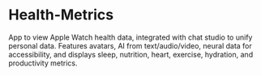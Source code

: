 # Health-Metrics

App to view Apple Watch health data, integrated with chat studio to unify personal data. Features avatars, AI from text/audio/video, neural data for accessibility, and displays sleep, nutrition, heart, exercise, hydration, and productivity metrics.
